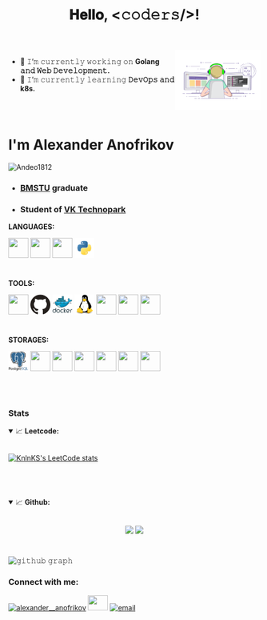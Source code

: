 <h1 align="center">
  𝐇𝐞𝐥𝐥𝐨, &lt;𝚌𝚘𝚍𝚎𝚛𝚜/&gt;!
</h1>

<br/>
<br/>

<img align="right" height="120" width="170" alt="GIF" src="static/greeting.gif"/>

- 🔭 𝙸’𝚖 𝚌𝚞𝚛𝚛𝚎𝚗𝚝𝚕𝚢 𝚠𝚘𝚛𝚔𝚒𝚗𝚐 𝚘𝚗 **Golang 𝚊𝚗𝚍 𝚆𝚎𝚋 𝙳𝚎𝚟𝚎𝚕𝚘𝚙𝚖𝚎𝚗𝚝.**
- 🌱 𝙸’𝚖 𝚌𝚞𝚛𝚛𝚎𝚗𝚝𝚕𝚢 𝚕𝚎𝚊𝚛𝚗𝚒𝚗𝚐 **𝙳𝚎𝚟𝙾𝚙𝚜 𝚊𝚗𝚍 k8s.**

<br/>
<br/>

<p align="center">
<h1>
    I'm Alexander Anofrikov
</h1>

<p> <img src="https://komarev.com/ghpvc/?username=Andeo1812&label=Profile%20views&color=0e75b6&style=flat" alt="Andeo1812" /> </p>


- <h3><a href="https://www.bmstu.ru/" >BMSTU</a> graduate </h3>

- <h3>Student of <a href="https://park.vk.company/" >VK Technopark</a></h3>

</p>

**LANGUAGES:**  

<code><img height="40" width="40" src="https://cdn.icon-icons.com/icons2/2107/PNG/512/file_type_go_gopher_icon_130571.png"/></code>
<code><img height="40" width="40" src="https://www.naveedashfaq.me/img/c++.png"/></code>
<code><img height="40" width="40" src="https://cdn.iconscout.com/icon/free/png-512/c-programming-569564.png"/></code>
<code><img height="40" width="40" src="https://raw.githubusercontent.com/github/explore/80688e429a7d4ef2fca1e82350fe8e3517d3494d/topics/python/python.png"/></code>

#

**TOOLS:**  

<code><img height="40" width="40" src="https://upload.wikimedia.org/wikipedia/commons/thumb/3/3f/Git_icon.svg/1024px-Git_icon.svg.png"/></code>
<code><img height="40" width="40" src="https://raw.githubusercontent.com/github/explore/80688e429a7d4ef2fca1e82350fe8e3517d3494d/topics/github-api/github-api.png"/></code>
<code><img height="40" width="40" src="https://raw.githubusercontent.com/devicons/devicon/master/icons/docker/docker-original-wordmark.svg"/></code>
<code><img height="40" width="40" src="https://raw.githubusercontent.com/devicons/devicon/master/icons/linux/linux-original.svg"/></code>
<code><img height="40" width="40" src="https://user-images.githubusercontent.com/88785411/185733055-27432a26-f79e-4dae-9c63-9d08037ca011.png"/></code>
<code><img height="40" width="40" src="https://cdn.icon-icons.com/icons2/2699/PNG/512/grafana_logo_icon_171048.png"/></code>
<code><img height="40" width="40" src="https://avatars.githubusercontent.com/u/19352526?s=200&v=4"/></code>

#

**STORAGES:**  

<code><img height="40" width="40" src="https://raw.githubusercontent.com/devicons/devicon/master/icons/postgresql/postgresql-original-wordmark.svg"/></code>
<code><img height="40" width="40" src="https://cdn.icon-icons.com/icons2/2699/PNG/512/memcached_logo_icon_168982.png"/></code>
<code><img height="40" width="40" src="https://cdn.icon-icons.com/icons2/2415/PNG/512/redis_original_logo_icon_146368.png"/></code>
<code><img height="40" width="40" src="https://cdn.icon-icons.com/icons2/2699/PNG/512/apache_kafka_logo_icon_167865.png"/></code>
<code><img height="40" width="40" src="https://cdn.worldvectorlogo.com/logos/clickhouse.svg"/></code>
<code><img height="40" width="40" src="https://cdn.icon-icons.com/icons2/2699/PNG/512/graylog_logo_icon_170053.png"/></code>
<code><img height="40" width="40" src="https://cdn.icon-icons.com/icons2/2107/PNG/512/file_type_prometheus_icon_130229.png"/></code>

<br/>

#

<h3>Stats</h3>

<details open="">
<summary>
  <g-emoji class="g-emoji" alias="chart_with_upwards_trend" fallback-src="https://github.githubassets.com/images/icons/emoji/unicode/1f4c8.png">📈</g-emoji>
  <strong>Leetcode: </strong>
</summary>
<br/>

[![KnlnKS's LeetCode stats](https://leetcode-stats-six.vercel.app/?username=Andeo1812&theme=dark)](https://github.com/KnlnKS/leetcode-stats)
</details>

<br/>

#

<details open="">
<summary>
  <g-emoji class="g-emoji" alias="chart_with_upwards_trend" fallback-src="https://github.githubassets.com/images/icons/emoji/unicode/1f4c8.png">📈</g-emoji>
  <strong>Github: </strong>
</summary>
<br/>

<p align="center">
    <img align="center" src="https://github-readme-stats.vercel.app/api?username=Andeo1812&show_icons=true&hide_border=true&title_color=94b4a4&amp&icon_color=FFFFFF&amp&text_color=FFFFFF&amp&bg_color=000000&count_private=true&include_all_commits=true"/>
    <img align="center" height="195px" src="https://github-readme-stats.vercel.app/api/top-langs/?username=Andeo1812&text_color=FFFFFF&bg_color=000000&hide=html,javascript,tex&title_color=94b4a4&langs_count=15&layout=compact&hide_border=true" />
</p>
</details>
<br/>

![𝚐𝚒𝚝𝚑𝚞𝚋 𝚐𝚛𝚊𝚙𝚑](https://github-readme-activity-graph.vercel.app/graph?username=Andeo1812&theme=react-dark&hide_border=true&area=true)


<h3>Connect with me:</h3>
<p>
    <a href="https://vk.com/id226093411" target="blank"><img src="https://raw.githubusercontent.com/rahuldkjain/github-profile-readme-generator/master/src/images/icons/Social/vk.svg" alt="alexander__anofrikov" height="30" width="40" /></a>
    <a href="https://t.me/Andeo1812" target="blank"><img src="https://www.svgrepo.com/show/303292/telegram-logo.svg" height="30" width="40" /></a>
    <a href="mailto: alexanforall@mail.ru"> <img src="https://user-images.githubusercontent.com/88785411/185732007-c9d8f70c-b1d0-42ec-b2bc-cc8805afb87c.png" alt="email" width="40" height="40"/></a>
</p>

